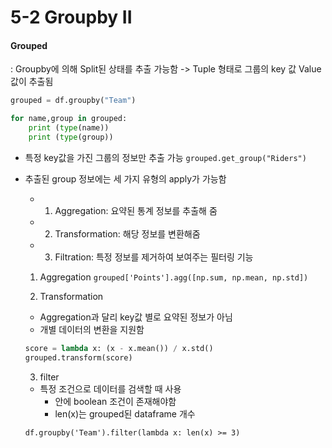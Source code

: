# 5-2 Groupby II

#### Grouped
: Groupby에 의해 Split된 상태를 추출 가능함
-> Tuple 형태로 그룹의 key 값 Value값이 추출됨

``` python
grouped = df.groupby("Team")
```
```python
for name,group in grouped:
    print (type(name))
    print (type(group))
```

- 특정 key값을 가진 그룹의 정보만 추출 가능
  ``` grouped.get_group("Riders") ```

- 추출된 group 정보에는 세 가지 유형의 apply가 가능함
  - 1. Aggregation: 요약된 통계 정보를 추출해 줌
  - 2. Transformation: 해당 정보를 변환해줌
  - 3. Filtration: 특정 정보를 제거하여 보여주는 필터링 기능
  
   1. Aggregation
    ``` grouped['Points'].agg([np.sum, np.mean, np.std]) ```

    2. Transformation
    - Aggregation과 달리 key값 별로 요약된 정보가 아님
    - 개별 데이터의 변환을 지원함
    ```python
    score = lambda x: (x - x.mean()) / x.std()
    grouped.transform(score)
    ```

    3. filter
    - 특정 조건으로 데이터를 검색할 때 사용
      - 안에 boolean 조건이 존재해야함
      - len(x)는 grouped된 dataframe 개수
  
  ```df.groupby('Team').filter(lambda x: len(x) >= 3)```

  